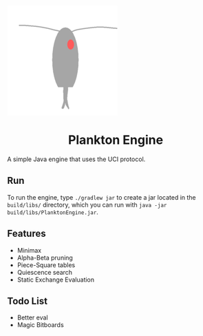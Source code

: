 <img src = "logo.png" align = "center" alt = "PlanktonEngine Logo">
<h1 align = "center">Plankton Engine</h1>
A simple Java engine that uses the UCI protocol.

## Run
To run the engine, type `./gradlew jar` to create a jar located in the `build/libs/` directory, which you can run with `java -jar build/libs/PlanktonEngine.jar`.

## Features
 - Minimax
 - Alpha-Beta pruning
 - Piece-Square tables
 - Quiescence search
 - Static Exchange Evaluation

## Todo List
 - Better eval
 - Magic Bitboards
